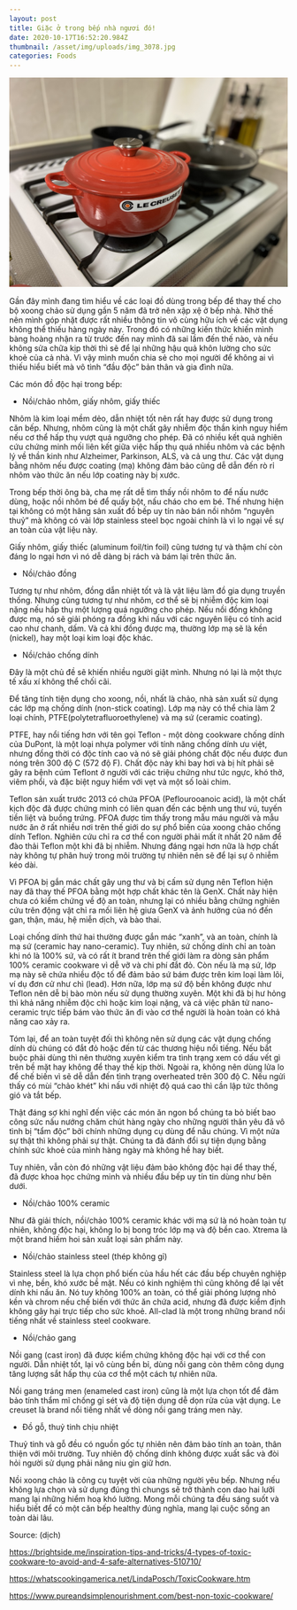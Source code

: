```yaml
---
layout: post
title: Giặc ở trong bếp nhà ngươi đó!
date: 2020-10-17T16:52:20.984Z
thumbnail: /asset/img/uploads/img_3078.jpg
categories: Foods
---
```

![](/asset/img/uploads/img_3078.jpg)

Gần đây mình đang tìm hiểu về các loại đồ dùng trong bếp để thay thế cho bộ xoong chảo sử dụng gần 5 năm đã trở nên xập xệ ở bếp nhà. Nhờ thế nên mình góp nhặt được rất nhiều thông tin vô cùng hữu ích về các vật dụng không thể thiếu hàng ngày này. Trong đó có những kiến thức khiến mình bàng hoàng nhận ra từ trước đến nay mình đã sai lầm đến thế nào, và nếu không sửa chữa kịp thời thì sẽ để lại những hậu quả khôn lường cho sức khoẻ của cả nhà. Vì vậy mình muốn chia sẻ cho mọi người để không ai vì thiếu hiểu biết mà vô tình “đầu độc” bản thân và gia đình nữa.

Các món đồ độc hại trong bếp:

* Nồi/chảo nhôm, giấy nhôm, giấy thiếc

Nhôm là kim loại mềm dẻo, dẫn nhiệt tốt nên rất hay được sử dụng trong căn bếp. Nhưng, nhôm cũng là một chất gây nhiễm độc thần kinh nguy hiểm nếu cơ thể hấp thụ vượt quá ngưỡng cho phép. Đã có nhiều kết quả nghiên cứu chứng minh mối liên kết giữa việc hấp thụ quá nhiều nhôm và các bệnh lý về thần kinh như Alzheimer, Parkinson, ALS, và cả ung thư. Các vật dụng bằng nhôm nếu được coating (mạ) không đảm bảo cũng dễ dẫn đến rò rỉ nhôm vào thức ăn nếu lớp coating này bị xước.

Trong bếp thời ông bà, cha mẹ rất dễ tìm thấy nồi nhôm to để nấu nước dùng, hoặc nồi nhôm bé để quấy bột, nấu cháo cho em bé. Thế nhưng hiện tại không có một hãng sản xuất đồ bếp uy tín nào bán nồi nhôm “nguyên thuỷ” mà không có vài lớp stainless steel bọc ngoài chính là vì lo ngại về sự an toàn của vật liệu này.

Giấy nhôm, giấy thiếc (aluminum foil/tin foil) cũng tương tự và thậm chí còn đáng lo ngại hơn vì nó dễ dàng bị rách và bám lại trên thức ăn.

* Nồi/chảo đồng

Tương tự như nhôm, đồng dẫn nhiệt tốt và là vật liệu làm đồ gia dụng truyền thống. Nhưng cũng tương tự như nhôm, cơ thể sẽ bị nhiễm độc kim loại nặng nếu hấp thụ một lượng quá ngưỡng cho phép. Nếu nồi đồng không được mạ, nó sẽ giải phóng ra đồng khi nấu với các nguyên liệu có tính acid cao như chanh, dấm. Và cả khi đồng được mạ, thường lớp mạ sẽ là kền (nickel), hay một loại kim loại độc khác.

* Nồi/chảo chống dính

Đây là một chủ đề sẽ khiến nhiều người giật mình. Nhưng nó lại là một thực tế xấu xí không thể chối cãi.

Để tăng tính tiện dụng cho xoong, nồi, nhất là chảo, nhà sản xuất sử dụng các lớp mạ chống dính (non-stick coating). Lớp mạ này có thể chia làm 2 loại chính, PTFE(polytetrafluoroethylene) và mạ sứ (ceramic coating).

PTFE, hay nổi tiếng hơn với tên gọi Teflon - một dòng cookware chống dính của DuPont, là một loại nhựa polymer với tính năng chống dính ưu việt, nhưng đồng thời có độc tính cao và nó sẽ giải phóng chất độc nếu được đun nóng trên 300 độ C (572 độ F). Chất độc này khi bay hơi và bị hít phải sẽ gây ra bệnh cúm Teflont ở người với các triệu chứng như tức ngực, khó thở, viêm phổi, và đặc biệt nguy hiểm với vẹt và một số loài chim.

Teflon sản xuất trước 2013 có chứa PFOA (Peflourooanoic acid), là một chất kịch độc đã được chứng minh có liên quan đến các bệnh ung thư vú, tuyến tiền liệt và buồng trứng. PFOA được tìm thấy trong mẫu máu người và mẫu nước ăn ở rất nhiều nơi trên thế giới do sự phổ biến của xoong chảo chống dính Teflon. Nghiên cứu chỉ ra cơ thể con người phải mất ít nhất 20 năm để đào thải Teflon một khi đã bị nhiễm. Nhưng đáng ngại hơn nữa là hợp chất này không tự phân huỷ trong môi trường tự nhiên nên sẽ để lại sự ô nhiễm kéo dài.

Vì PFOA bị gắn mác chất gây ung thư và bị cấm sử dụng nên Teflon hiện nay đã thay thế PFOA bằng một hợp chất khác tên là GenX. Chất này hiện chưa có kiểm chứng về độ an toàn, nhưng lại có nhiều bằng chứng nghiên cứu trên động vật chỉ ra mối liên hệ giưa GenX và ảnh hưởng của nó đến gan, thận, máu, hệ miễn dịch, và bào thai.

Loại chống dính thứ hai thường được gắn mác “xanh”, và an toàn, chính là mạ sứ (ceramic hay nano-ceramic). Tuy nhiên, sứ chống dính chỉ an toàn khi nó là 100% sứ, và có rất ít brand trên thế giới làm ra dòng sản phẩm 100% ceramic cookware vì dễ vỡ và chi phí đắt đỏ. Còn nếu là mạ sứ, lớp mạ này sẽ chứa nhiều độc tố để đảm bảo sứ bám được trên kim loại làm lõi, ví dụ đơn cử như chì (lead). Hơn nữa, lớp mạ sứ độ bền không được như Teflon nên dễ bị bào mòn nếu sử dụng thường xuyên. Một khi đã bị hư hỏng thì khả năng nhiễm độc chì hoặc kim loại nặng, và cả việc phân tử nano-ceramic trực tiếp bám vào thức ăn đi vào cơ thể người là hoàn toàn có khả năng cao xảy ra.

Tóm lại, để an toàn tuyệt đối thì không nên sử dụng các vật dụng chống dính dù chúng có đắt đỏ hoặc đến từ các thương hiệu nổi tiếng. Nếu bắt buộc phải dùng thì nên thường xuyên kiểm tra tình trạng xem có dấu vết gì trên bề mặt hay không để thay thế kịp thời. Ngoài ra, không nên dùng lửa lo để chế biến vì sẽ dễ dẫn đến tình trạng overheated trên 300 độ C. Nếu ngửi thấy có mùi “chảo khét” khi nấu với nhiệt độ quá cao thì cần lập tức thông gió và tắt bếp.

Thật đáng sợ khi nghĩ đến việc các món ăn ngon bổ chúng ta bỏ biết bao công sức nấu nướng chăm chút hàng ngày cho những người thân yêu đã vô tình bị “tẩm độc” bởi chính những dụng cụ dùng để nấu chúng. Vì một nửa sự thật thì không phải sự thật. Chúng ta đã đánh đổi sự tiện dụng bằng chính sức khoẻ của mình hàng ngày mà không hề hay biết.

Tuy nhiên, vẫn còn đó những vật liệu đảm bảo không độc hại để thay thế, đã được khoa học chứng minh và nhiều đầu bếp uy tín tin dùng như bên dưới.

* Nồi/chảo 100% ceramic

Như đã giải thích, nồi/chảo 100% ceramic khác với mạ sứ là nó hoàn toàn tự nhiên, không độc hại, không lo bị bong tróc lớp mạ và độ bền cao. Xtrema là một brand hiếm hoi sản xuất loại sản phẩm này.

* Nồi/chảo stainless steel (thép không gỉ)

Stainless steel là lựa chọn phổ biến của hầu hết các đầu bếp chuyên nghiệp vì nhẹ, bền, khó xước bề mặt. Nếu có kinh nghiệm thì cũng không để lại vết dính khi nấu ăn. Nó tuy không 100% an toàn, có thể giải phóng lượng nhỏ kền và chrom nếu chế biến với thức ăn chứa acid, nhưng đã được kiểm định không gây hại trực tiếp cho sức khoẻ. All-clad là một trong những brand nổi tiếng nhất về stainless steel cookware.

* Nồi/chảo gang

Nồi gang (cast iron) đã được kiểm chứng không độc hại với cơ thể con người. Dẫn nhiệt tốt, lại vô cùng bền bỉ, dùng nồi gang còn thêm công dụng tăng lượng sắt hấp thụ của cơ thể một cách tự nhiên nữa.

Nồi gang tráng men (enameled cast iron) cũng là một lựa chọn tốt để đảm bảo tính thẩm mĩ chống gỉ sét và độ tiện dụng dễ dọn rửa của vật dụng. Le creuset là brand nổi tiếng nhất về dòng nồi gang tráng men này.

* Đồ gỗ, thuỷ tinh chịu nhiệt

Thuỷ tinh và gỗ đều có nguồn gốc tự nhiên nên đảm bảo tính an toàn, thân thiện với môi trường. Tuy nhiên độ chống dính không được xuất sắc và đòi hỏi người sử dụng phải nâng niu gìn giữ hơn.

Nồi xoong chảo là công cụ tuyệt vời của những người yêu bếp. Nhưng nếu không lựa chọn và sử dụng đúng thì chungs sẽ trở thành con dao hai lưỡi mang lại những hiểm hoạ khó lường. Mong mỗi chúng ta đều sáng suốt và hiểu biết để có một căn bếp healthy đúng nghĩa, mang lại cuộc sống an toàn dài lâu.

Source: (dịch)

<https://brightside.me/inspiration-tips-and-tricks/4-types-of-toxic-cookware-to-avoid-and-4-safe-alternatives-510710/>

<https://whatscookingamerica.net/LindaPosch/ToxicCookware.htm>

<https://www.pureandsimplenourishment.com/best-non-toxic-cookware/>